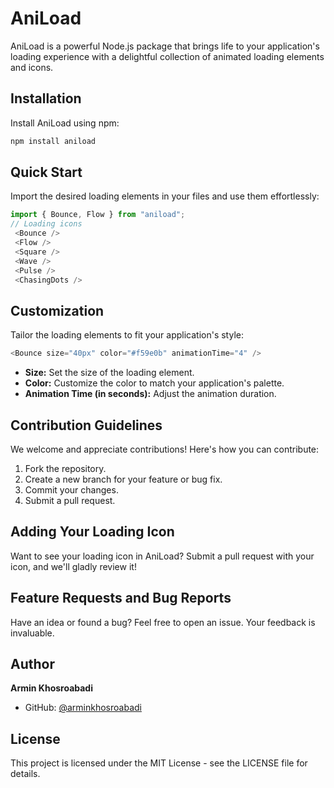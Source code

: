 # AniLoad
AniLoad is a powerful Node.js package that brings life to your application's loading experience with a delightful collection of animated loading elements and icons.

## Installation

Install AniLoad using npm:

```bash
npm install aniload
```


## Quick Start

Import the desired loading elements in your files and use them effortlessly:

```javascript
import { Bounce, Flow } from "aniload";
// Loading icons
 <Bounce />
 <Flow />
 <Square />
 <Wave />
 <Pulse />
 <ChasingDots />
```

## Customization

Tailor the loading elements to fit your application's style:

```javascript
<Bounce size="40px" color="#f59e0b" animationTime="4" />
```

- **Size:** Set the size of the loading element.
- **Color:** Customize the color to match your application's palette.
- **Animation Time (in seconds):** Adjust the animation duration.

## Contribution Guidelines

We welcome and appreciate contributions! Here's how you can contribute:

1.  Fork the repository.
2.  Create a new branch for your feature or bug fix.
3.  Commit your changes.
4.  Submit a pull request.

## Adding Your Loading Icon

Want to see your loading icon in AniLoad? Submit a pull request with your icon, and we'll gladly review it!

## Feature Requests and Bug Reports

Have an idea or found a bug? Feel free to open an issue. Your feedback is invaluable.

## Author

**Armin Khosroabadi**

- GitHub: [@arminkhosroabadi](https://github.com/arminkhosroabadi)

## License

This project is licensed under the MIT License - see the LICENSE file for details.
